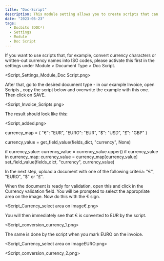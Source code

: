 ```yaml
---
title: "Doc-Script"
description: This module setting allows you to create scripts that can, for example, convert currency characters or written-out currency names into ISO codes.
date: "2023-05-23"
tags:
  - Docbits (DOC²)
  - Settings
  - Module
  - Doc Script
---
```


If you want to use scripts that, for example, convert currency characters or written-out currency names into ISO codes, please activate this first in the settings under Module > Document Type > Doc Script.

<Script_Settings_Module_Doc Script.png>

After that, go to the desired document type - in our example Invoice, open Scripts , copy the script below and overwrite the example with this one. Then click on SAVE.

<Script_Invoice_Scripts.png>

The result should look like this:

<Script_added.png>


currency_map = {
    "€": "EUR",
    "EURO": "EUR",
    "$": "USD",
    "£": "GBP"
}

currency_value = get_field_value(fields_dict, "currency", None)

if currency_value:
    currency_value = currency_value.upper()
    if currency_value in currency_map:
        currency_value = currency_map[currency_value]
    set_field_value(fields_dict, "currency", currency_value)
 

In the next step, upload a document with one of the following criteria: "€", "EURO", "$" or "£".

When the document is ready for validation, open this and click in the Currency validation field. You will be prompted to select the appropriate area on the image. Now do this with the € sign. 

<Script_Currency_select area on image€.png>

You will then immediately see that € is converted to EUR by the script.

<Script_conversion_currency_1.png>

The same is done by the script when you mark EURO on the invoice.

<Script_Currency_select area on imageEURO.png>

<Script_conversion_currency_2.png>